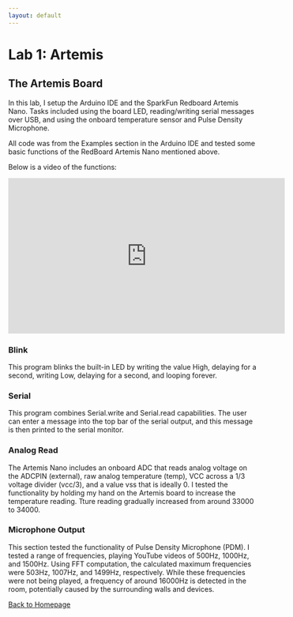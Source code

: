```yaml
---
layout: default
---
```


# Lab 1: Artemis

## The Artemis Board

In this lab, I setup the Arduino IDE and the SparkFun Redboard Artemis Nano. Tasks included using the board LED, reading/writing serial messages over USB, and using the onboard temperature sensor and Pulse Density Microphone.

All code was from the Examples section in the Arduino IDE and tested some basic functions of the RedBoard Artemis Nano mentioned above.

Below is a video of the functions:

<iframe width="560" height="315" src="https://www.youtube.com/embed/FYA2UyBvi20" title="YouTube video player" frameborder="0" allow="accelerometer; autoplay; clipboard-write; encrypted-media; gyroscope; picture-in-picture; web-share" allowfullscreen></iframe>


### Blink

This program blinks the built-in LED by writing the value High, delaying for a second, writing Low, delaying for a second, and looping forever.

### Serial

This program combines Serial.write and Serial.read capabilities. The user can enter a message into the top bar of the serial output, and this message is then printed to the serial monitor.

### Analog Read

The Artemis Nano includes an onboard ADC that reads analog voltage on the ADCPIN (external), raw analog temperature (temp), VCC across a 1/3 voltage divider (vcc/3), and a value vss that is ideally 0. I tested the functionality by holding my hand on the Artemis board to increase the temperature reading. Tture reading gradually increased from around 33000 to 34000.

### Microphone Output

This section tested the functionality of Pulse Density Microphone (PDM). I tested a range of frequencies, playing YouTube videos of 500Hz, 1000Hz, and 1500Hz. Using FFT computation, the calculated maximum frequencies were 503Hz, 1007Hz, and 1499Hz, respectively. While these frequencies were not being played, a frequency of around 16000Hz is detected in the room, potentially caused by the surrounding walls and devices.

[Back to Homepage](../)

